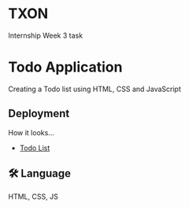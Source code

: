 # TXON

Internship Week 3 task 
# Todo Application

Creating a Todo list using HTML, CSS and JavaScript

## Deployment

How it looks...

-  [Todo List](https://vivek-00101.github.io/TXON_03/)

## 🛠 Language
HTML, CSS, JS
